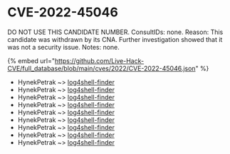 # CVE-2022-45046

DO NOT USE THIS CANDIDATE NUMBER. ConsultIDs: none. Reason: This candidate was withdrawn by its CNA. Further investigation showed that it was not a security issue. Notes: none.

{% embed url="https://github.com/Live-Hack-CVE/full_database/blob/main/cves/2022/CVE-2022-45046.json" %}


* HynekPetrak ~> [log4shell-finder](https://www.alice-snow.ru/2022/database/cve-2022-45046/log4shell-finder-hynekpetrak)
* HynekPetrak ~> [log4shell-finder](https://www.alice-snow.ru/2022/database/cve-2022-45046/log4shell-finder-hynekpetrak)
* HynekPetrak ~> [log4shell-finder](https://www.alice-snow.ru/2022/database/cve-2022-45046/log4shell-finder-hynekpetrak)
* HynekPetrak ~> [log4shell-finder](https://www.alice-snow.ru/2022/database/cve-2022-45046/log4shell-finder-hynekpetrak)
* HynekPetrak ~> [log4shell-finder](https://www.alice-snow.ru/2022/database/cve-2022-45046/log4shell-finder-hynekpetrak)
* HynekPetrak ~> [log4shell-finder](https://www.alice-snow.ru/2022/database/cve-2022-45046/log4shell-finder-hynekpetrak)
* HynekPetrak ~> [log4shell-finder](https://www.alice-snow.ru/2022/database/cve-2022-45046/log4shell-finder-hynekpetrak)
* HynekPetrak ~> [log4shell-finder](https://www.alice-snow.ru/2022/database/cve-2022-45046/log4shell-finder-hynekpetrak)
* HynekPetrak ~> [log4shell-finder](https://www.alice-snow.ru/2022/database/cve-2022-45046/log4shell-finder-hynekpetrak)